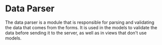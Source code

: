 # Data Parser

The data parser is a module that is responsible for parsing and validating the data that comes from the forms. It is used in the models to validate the data before sending it to the server, as well as in views that don't use models.